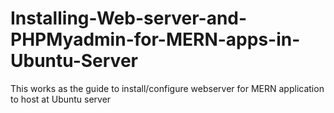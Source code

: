 # Installing-Web-server-and-PHPMyadmin-for-MERN-apps-in-Ubuntu-Server
This works as the guide to install/configure webserver for MERN application to host at Ubuntu server
